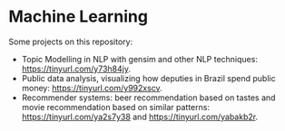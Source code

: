 # Machine Learning

Some projects on this repository:
- Topic Modelling in NLP with gensim and other NLP techniques: https://tinyurl.com/y73h84jy.
- Public data analysis, visualizing how deputies in Brazil spend public money: https://tinyurl.com/y992xscv.
- Recommender systems: beer recommendation based on tastes and movie recommendation based on similar patterns: https://tinyurl.com/ya2s7y38 and https://tinyurl.com/yabakb2r.
